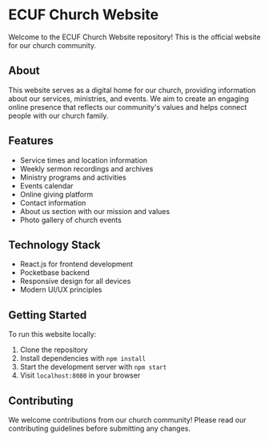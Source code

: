 # ECUF Church Website

Welcome to the ECUF Church Website repository! This is the official website for our church community.

## About

This website serves as a digital home for our church, providing information about our services, ministries, and events. We aim to create an engaging online presence that reflects our community's values and helps connect people with our church family.

## Features

-   Service times and location information
-   Weekly sermon recordings and archives
-   Ministry programs and activities
-   Events calendar
-   Online giving platform
-   Contact information
-   About us section with our mission and values
-   Photo gallery of church events

## Technology Stack

-   React.js for frontend development
-   Pocketbase backend
-   Responsive design for all devices
-   Modern UI/UX principles

## Getting Started

To run this website locally:

1. Clone the repository
2. Install dependencies with `npm install`
3. Start the development server with `npm start`
4. Visit `localhost:8080` in your browser

## Contributing

We welcome contributions from our church community! Please read our contributing guidelines before submitting any changes.

